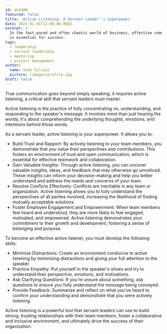 ```yaml
---
id: aLUdAN
featured: false
title: 'Active Listening: A Servant Leader''s Superpower'
date: 2023-01-01T12:00:00.000Z
excerpt: >-
  In the fast-paced and often chaotic world of business, effective communication
  is essential for success.
tags:
  - leadership
  - servant leadership
  - mentoring
  - project management
author:
  name: Sean Silvius
  picture: /images/profile.jpg
draft: false
---
```


True communication goes beyond simply speaking; it requires active listening, a critical skill that servant leaders must master.

Active listening is the practice of fully concentrating on, understanding, and responding to the speaker's message. It involves more than just hearing the words; it's about comprehending the underlying thoughts, emotions, and intentions behind those words.

As a servant leader, active listening is your superpower. It allows you to:

- Build Trust and Rapport: By actively listening to your team members, you demonstrate that you value their perspectives and contributions. This fosters an environment of trust and open communication, which is essential for effective teamwork and collaboration.
- Gain Valuable Insights: Through active listening, you can uncover valuable insights, ideas, and feedback that may otherwise go unnoticed. These insights can inform your decision-making and help you better understand and address the needs and concerns of your team.
- Resolve Conflicts Effectively: Conflicts are inevitable in any team or organization. Active listening allows you to fully understand the perspectives of all parties involved, increasing the likelihood of finding mutually acceptable solutions.
- Foster Employee Engagement and Empowerment: When team members feel heard and understood, they are more likely to feel engaged, motivated, and empowered. Active listening demonstrates your commitment to their growth and development, fostering a sense of belonging and purpose.

To become an effective active listener, you must develop the following skills:

- Minimize Distractions: Create an environment conducive to active listening by minimizing distractions and giving your full attention to the speaker.
- Practice Empathy: Put yourself in the speaker's shoes and try to understand their perspective, emotions, and motivations.
- Ask Clarifying Questions: If you're unsure about something, ask questions to ensure you fully understand the message being conveyed.
- Provide Feedback: Summarize and reflect on what you've heard to confirm your understanding and demonstrate that you were actively listening.

Active listening is a powerful tool that servant leaders can use to build strong, trusting relationships with their team members, foster a collaborative and inclusive environment, and ultimately drive the success of their organization.
